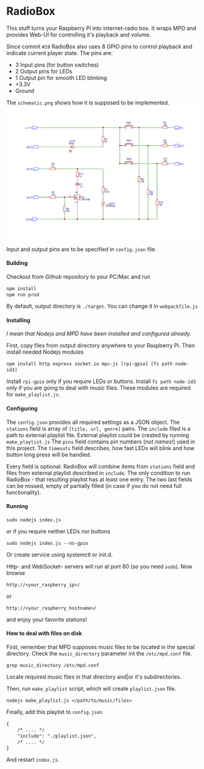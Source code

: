 # RadioBox

This stuff turns your Raspberry Pi into internet-radio box.
It wraps MPD and provides Web-UI for controlling it's playback and volume.

Since commit `#28` RadioBox also uses 8 GPIO pins to control playback and indicate current player state.
The pins are:
* 3 Input pins (for button switches)
* 2 Output pins for LEDs
* 1 Output pin for smooth LED blinking
* +3.3V
* Ground

The `schematic.png` shows how it is supposed to be implemented.
![schematic.png](./schematic.png) 

Input and output pins are to be specified in `config.json` file. 

#### Building 

Checkout from Github repository to your PC/Mac and run
```
npm install
npm run prod
```
By default, output directory is `./target`. You can change it in `webpackfile.js`

#### Installing

*I mean that Nodejs and MPD have been installed and configured already.*

First, copy files from output directory anywhere to your Raspberry Pi. Then install needed Nodejs modules
```
npm install http express socket.io mpc-js [rpi-gpio] [fs path node-id3]
```
Install `rpi-gpio` only if you require LEDs or buttons.
Install `fs path node-id3` only if you are going to deal with music files.
These modules are required for `make_playlist.js`.

#### Configuring

The `config.json` provides all required settings as a JSON object.
The `stations` field is array of `[title, url, genre]` pairs.
The `include` filed is a path to external playlist file. External playlist could be created by running `make_playlist.js`
The `pins` field contains pin numbers (*not names!*) used in this project.
The `timeouts` field describes, how fast LEDs will blink and how button long press will be handled.

Every field is optional. RadioBox will combine items from `stations` field and files from external playlist described in `include`.
The only condition to run RadioBox - that resulting playlist has at least one entry.
The two last fields can be missed, empty of partially filled (in case if you do not need full functionality).

#### Running
```
sudo nodejs index.js
```
or if you require neither LEDs nor buttons
```
sudo nodejs index.js --no-gpio
```
Or create service using systemctl or init.d.

Http- and WebSocket- servers will run at port 80 (so you need `sudo`).
Now browse 
```
http://<your_raspberry_ip>/
``` 
or 
```
http://<your_raspberry_hostname>/
``` 
and enjoy your favorite stations!

#### How to deal with files on disk

First, remember that MPD supposes music files to be located in the special directory.
Check the `music_directory` parameter int the `/etc/mpd.conf` file.
```
grep music_directory /etc/mpd.conf
```
Locate required music files in that directory and|or it's subdirectories.

Then, run `make_playlist` script, which will create `playlist.json` file.
```
nodejs make_playlist.js </path/to/music/files>
```

Finally, add this playlist to `config.json`
```
{
    /* .... */
    "include": "./playlist.json",
    /* .... */
}
```
And restart `index.js`.
